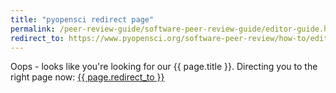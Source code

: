```yaml
---
title: "pyopensci redirect page"
permalink: /peer-review-guide/software-peer-review-guide/editor-guide.html
redirect_to: https://www.pyopensci.org/software-peer-review/how-to/editor-guide.html
---
```



Oops - looks like you're looking for our {{ page.title }}. Directing you 
to the right page now: <a href="{{ page.redirect_to }}"> {{ page.redirect_to }} </a>